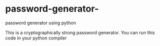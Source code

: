 # password-generator-
password generator using python

This is a cryptographically strong password generator. 
 You can run this code in your python compiler
